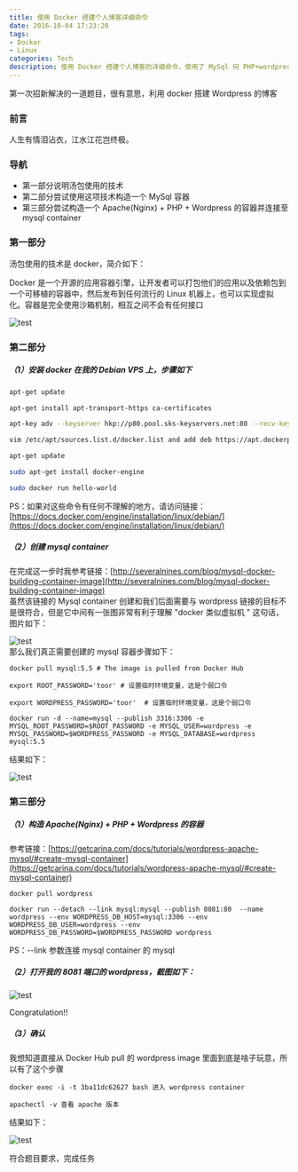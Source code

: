 ```yaml
---
title: 使用 Docker 搭建个人博客详细命令
date: 2016-10-04 17:23:20
tags:
- Docker
- Linux
categories: Tech
description: 使用 Docker 搭建个人博客的详细命令，使用了 MySql 何 PHP+wordpress 二个容器，通过 link 连接他们
---
```


第一次招新解决的一道题目，很有意思，利用 docker 搭建 Wordpress 的博客


### 前言  
人生有情泪沾衣，江水江花岂终极。

### 导航 

- 第一部分说明汤包使用的技术
- 第二部分尝试使用这项技术构造一个 MySql 容器
- 第三部分尝试构造一个 Apache(Nginx) + PHP + Wordpress 的容器并连接至 mysql container
### 第一部分
汤包使用的技术是 docker，简介如下：  

Docker 是一个开源的应用容器引擎，让开发者可以打包他们的应用以及依赖包到一个可移植的容器中，然后发布到任何流行的 Linux 机器上，也可以实现虚拟化。容器是完全使用沙箱机制，相互之间不会有任何接口  

![test](https://saferman.github.io/assets/img/docker/docker.png)  
### 第二部分  
##### （1）安装 docker 在我的 Debian VPS 上，步骤如下 
```bash
apt-get update

apt-get install apt-transport-https ca-certificates

apt-key adv --keyserver hkp://p80.pool.sks-keyservers.net:80 --recv-keys 58118E89F3A912897C070ADBF76221572C52609D

vim /etc/apt/sources.list.d/docker.list and add deb https://apt.dockerproject.org/repo debian-jessie main

apt-get update

sudo apt-get install docker-engine

sudo docker run hello-world

```

PS：如果对这些命令有任何不理解的地方，请访问链接：[https://docs.docker.com/engine/installation/linux/debian/](https://docs.docker.com/engine/installation/linux/debian/)  

##### （2）创建 mysql container  
在完成这一步时我参考链接：[http://severalnines.com/blog/mysql-docker-building-container-image](http://severalnines.com/blog/mysql-docker-building-container-image)   
虽然该链接的 Mysql container 创建和我们后面需要与 wordpress 链接的目标不是很符合，但是它中间有一张图非常有利于理解 "docker 类似虚拟机 " 这句话，图片如下： 

![test](https://saferman.github.io/assets/img/docker/docker-with-two-mysql.png)  
那么我们真正需要创建的 mysql 容器步骤如下：  

```shell
docker pull mysql:5.5 # The image is pulled from Docker Hub

export ROOT_PASSWORD='toor' # 设置临时环境变量，这是个弱口令

export WORDPRESS_PASSWORD='toor'  # 设置临时环境变量，这是个弱口令

docker run -d --name=mysql --publish 3316:3306 -e MYSQL_ROOT_PASSWORD=$ROOT_PASSWORD -e MYSQL_USER=wordpress -e MYSQL_PASSWORD=$WORDPRESS_PASSWORD -e MYSQL_DATABASE=wordpress mysql:5.5
```

结果如下： 

![test](https://saferman.github.io/assets/img/docker/docker-ps.png)

### 第三部分
##### （1）构造 Apache(Nginx) + PHP + Wordpress 的容器
参考链接：[https://getcarina.com/docs/tutorials/wordpress-apache-mysql/#create-mysql-container](https://getcarina.com/docs/tutorials/wordpress-apache-mysql/#create-mysql-container)
```shell 
docker pull wordpress

docker run --detach --link mysql:mysql --publish 8081:80  --name wordpress --env WORDPRESS_DB_HOST=mysql:3306 --env WORDPRESS_DB_USER=wordpress --env WORDPRESS_DB_PASSWORD=$WORDPRESS_PASSWORD wordpress
```

PS：--link 参数连接 mysql container 的 mysql  

##### （2）打开我的 8081 端口的 wordpress，截图如下：
![test](https://saferman.github.io/assets/img/docker/dashboard.png)  

Congratulation!!  
##### （3）确认
我想知道直接从 Docker Hub pull 的 wordpress image 里面到底是啥子玩意，所以有了这个步骤
```shell
docker exec -i -t 3ba11dc62627 bash 进入 wordpress container

apachectl -v 查看 apache 版本
```

结果如下：  

![test](https://saferman.github.io/assets/img/docker/prove-apache.png)  

符合题目要求，完成任务